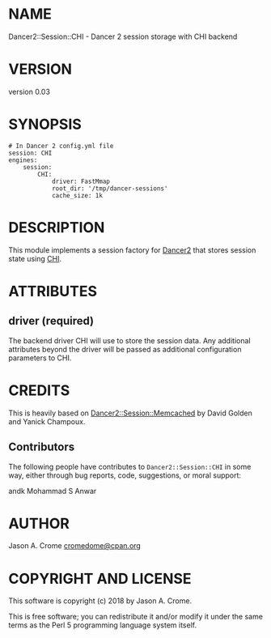 # NAME

Dancer2::Session::CHI - Dancer 2 session storage with CHI backend

# VERSION

version 0.03

# SYNOPSIS

    # In Dancer 2 config.yml file
    session: CHI
    engines:
        session:
            CHI:
                driver: FastMmap
                root_dir: '/tmp/dancer-sessions'
                cache_size: 1k

# DESCRIPTION

This module implements a session factory for [Dancer2](https://metacpan.org/pod/Dancer2) that stores session
state using [CHI](https://metacpan.org/pod/CHI). 

# ATTRIBUTES

## driver (required)

The backend driver CHI will use to store the session data. Any additional 
attributes beyond the driver will be passed as additional configuration
parameters to CHI.

# CREDITS 

This is heavily based on [Dancer2::Session::Memcached](https://metacpan.org/pod/Dancer2::Session::Memcached) by David Golden and
Yanick Champoux.

## Contributors

The following people have contributes to `Dancer2::Session::CHI` in some way,
either through bug reports, code, suggestions, or moral support:

andk
Mohammad S Anwar

# AUTHOR

Jason A. Crome <cromedome@cpan.org>

# COPYRIGHT AND LICENSE

This software is copyright (c) 2018 by Jason A. Crome.

This is free software; you can redistribute it and/or modify it under
the same terms as the Perl 5 programming language system itself.
